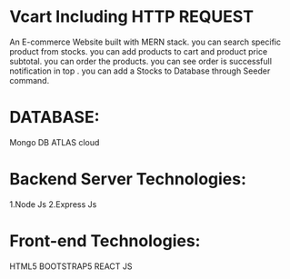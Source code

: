 # Vcart Including HTTP REQUEST
An E-commerce Website built with MERN stack.
you can search specific product from stocks.
you can add products to cart and product price subtotal.
you can order the products.
you can see  order is successfull notification in top .
you can add a Stocks to Database through Seeder command.

# DATABASE:
Mongo DB ATLAS cloud

# Backend Server Technologies:
1.Node Js
2.Express Js

# Front-end Technologies:
HTML5
BOOTSTRAP5
REACT JS







